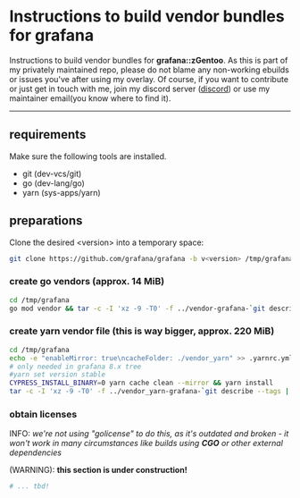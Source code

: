 # Instructions to build vendor bundles for grafana

Instructions to build vendor bundles for __grafana::zGentoo__. As this is part of my privately maintained repo, please do not blame any non-working ebuilds or issues you've after using my overlay. Of course, if you want to contribute or just get in touch with me, join my discord server ([discord](https://discord.gg/f8xbb6g)) or use my maintainer email(you know where to find it).

---

## requirements

Make sure the following tools are installed.

- git (dev-vcs/git)
- go (dev-lang/go)
- yarn (sys-apps/yarn)

## preparations

Clone the desired \<version\> into a temporary space:

```bash
git clone https://github.com/grafana/grafana -b v<version> /tmp/grafana
```

### create go vendors (approx. 14 MiB)

```bash
cd /tmp/grafana
go mod vendor && tar -c -I 'xz -9 -T0' -f ../vendor-grafana-`git describe --tags | sed -E "s/v([0-9.]+)/\1/g"`.tar.xz vendor
```

### create yarn vendor file (this is way bigger, approx. 220 MiB)

```bash
cd /tmp/grafana
echo -e "enableMirror: true\ncacheFolder: ./vendor_yarn" >> .yarnrc.yml
# only needed in grafana 8.x tree
#yarn set version stable
CYPRESS_INSTALL_BINARY=0 yarn cache clean --mirror && yarn install
tar -c -I 'xz -9 -T0' -f ../vendor_yarn-grafana-`git describe --tags | sed -E "s/v([0-9.]+)/\1/g"`.tar.xz vendor_yarn
```

### obtain licenses

INFO: _we're not using "golicense" to do this, as it's outdated and broken - it won't work in many circumstances like builds using __CGO__ or other external dependencies_

\(WARNING\): __this section is under construction!__

```bash
# ... tbd!
```
